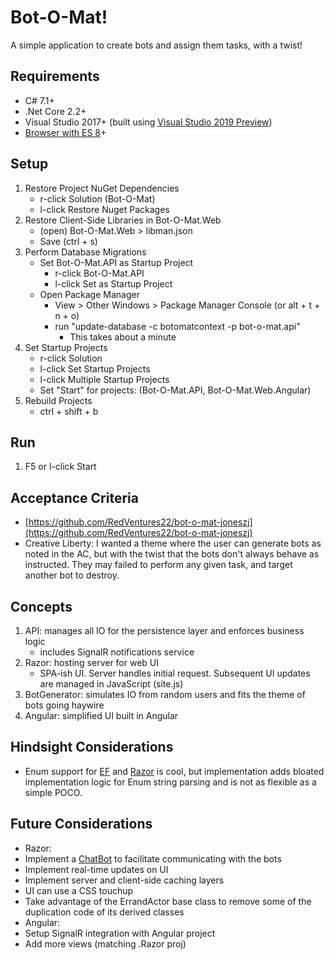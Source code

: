 # Bot-O-Mat!

A simple application to create bots and assign them tasks, with a twist!

## Requirements
 - C# 7.1+
 - .Net Core 2.2+
 - Visual Studio 2017+ (built using [Visual Studio 2019 Preview]([https://visualstudio.microsoft.com/vs/preview/](https://visualstudio.microsoft.com/vs/preview/)))
 - [Browser with ES 8](https://www.w3schools.com/js/js_versions.asp)+

## Setup

 1. Restore Project NuGet Dependencies
	 *	r-click Solution (Bot-O-Mat)
	 *	l-click Restore Nuget Packages
 2. Restore Client-Side Libraries in Bot-O-Mat.Web
	 * (open) Bot-O-Mat.Web > libman.json 
	 * Save (ctrl + s) 
 3. Perform Database Migrations
	 * Set Bot-O-Mat.API as Startup Project
		 * r-click Bot-O-Mat.API
		 * l-click Set as Startup Project
	 * Open Package Manager
		 * View > Other Windows > Package Manager Console (or alt + t + n + o)
		 * run "update-database -c botomatcontext -p bot-o-mat.api"
			 * This takes about a minute
 4. Set Startup Projects
	 * r-click Solution
	 * l-click Set Startup Projects
	 * l-click Multiple Startup Projects
	 * Set "Start" for projects: (Bot-O-Mat.API, Bot-O-Mat.Web.Angular)
 5. Rebuild Projects
	 * ctrl + shift + b

## Run
1. F5 or l-click Start

## Acceptance Criteria
* [https://github.com/RedVentures22/bot-o-mat-joneszj](https://github.com/RedVentures22/bot-o-mat-joneszj)
* Creative Liberty: I wanted a theme where the user can generate bots as noted in the AC, but with the twist that the bots don't always behave as instructed. They may failed to perform any given task, and target another bot to destroy.

## Concepts
1. API: manages all IO for the persistence layer and enforces business logic
	* includes SignalR notifications service 
2. Razor: hosting server for web UI 
	* SPA-ish UI. Server handles initial request. Subsequent UI updates are managed in JavaScript (site.js)
3. BotGenerator: simulates IO from random users and fits the theme of bots going haywire
4. Angular: simplified UI built in Angular

## Hindsight Considerations
- Enum support for [EF]([https://docs.microsoft.com/en-us/ef/core/modeling/value-conversions](https://docs.microsoft.com/en-us/ef/core/modeling/value-conversions)) and [Razor]([https://docs.microsoft.com/en-us/dotnet/api/system.web.mvc.html.selectextensions.enumdropdownlistfor?view=aspnet-mvc-5.2](https://docs.microsoft.com/en-us/dotnet/api/system.web.mvc.html.selectextensions.enumdropdownlistfor?view=aspnet-mvc-5.2)) is cool, but implementation adds bloated implementation logic for Enum string parsing and is not as flexible as a simple POCO.

## Future Considerations
- Razor:
- Implement a [ChatBot]([https://dev.botframework.com/](https://dev.botframework.com/)) to facilitate communicating with the bots
- Implement real-time updates on UI
- Implement server and client-side caching layers
- UI can use a CSS touchup 
- Take advantage of the ErrandActor base class to remove some of the duplication code of its derived classes
- Angular:
- Setup SignalR integration with Angular project
- Add more views (matching .Razor proj)
